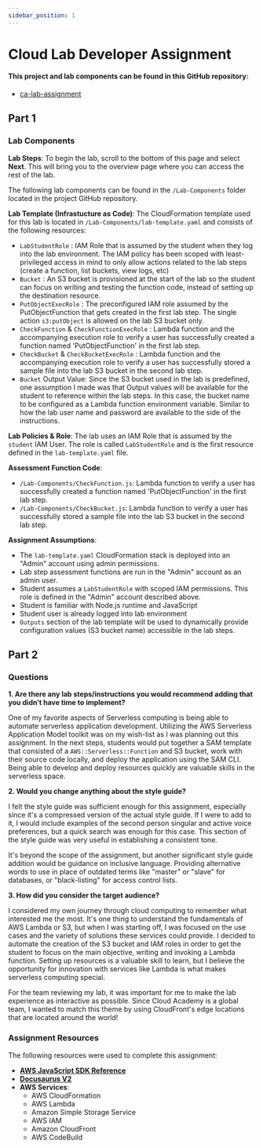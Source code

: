 ```yaml
---
sidebar_position: 1
---
```


# Cloud Lab Developer Assignment

#### This project and lab components can be found in this GitHub repository:
  - <a href="https://github.com/JMFritz/ca-lab-assignment" target="_blank">ca-lab-assignment</a>

## Part 1

### Lab Components

**Lab Steps**: To begin the lab, scroll to the bottom of this page and select **Next**. This will bring you to the overview page where you can access the rest of the lab.

The following lab components can be found in the `/Lab-Components` folder located in the project GitHub repository.

**Lab Template (Infrastucture as Code)**: The CloudFormation template used for this lab is located in `/Lab-Components/lab-template.yaml` and consists of the following resources:

- `LabStudentRole` : IAM Role that is assumed by the student when they log into the lab environment. The IAM policy has been scoped with least-privileged access in mind to only allow actions related to the lab steps (create a function, list buckets, view logs, etc)
- `Bucket` : An S3 bucket is provisioned at the start of the lab so the student can focus on writing and testing the function code, instead of setting up the destination resource.
- `PutObjectExecRole` : The preconfigured IAM role assumed by the PutObjectFunction that gets created in the first lab step. The single action `s3:putObject` is allowed on the lab S3 bucket only.
- `CheckFunction` & `CheckFunctionExecRole` : Lambda function and the accompanying execution role to verify a user has successfully created a function named 'PutObjectFunction' in the first lab step.
- `CheckBucket` & `CheckBucketExecRole` : Lambda function and the accompanying execution role to verify a user has successfully stored a sample file into the lab S3 bucket in the second lab step.
- `Bucket` Output Value: Since the S3 bucket used in the lab is predefined, one assumption I made was that Output values will be available for the student to reference within the lab steps. In this case, the bucket name to be configured as a Lambda function environment variable. Similar to how the lab user name and password are available to the side of the instructions.

**Lab Policies & Role**: The lab uses an IAM Role that is assumed by the `student` IAM User. The role is called `LabStudentRole` and is the first resource defined in the `lab-template.yaml` file.

**Assessment Function Code**: 
- `/Lab-Components/CheckFunction.js`: Lambda function to verify a user has successfully created a function named 'PutObjectFunction' in the first lab step.
- `/Lab-Components/CheckBucket.js`: Lambda function to verify a user has successfully stored a sample file into the lab S3 bucket in the second lab step.

**Assignment Assumptions**:
- The `lab-template.yaml` CloudFormation stack is deployed into an "Admin" account using admin permissions.
- Lab step assessment functions are run in the "Admin" account as an admin user.
- Student assumes a `LabStudentRole` with scoped IAM permissions. This role is defined in the "Admin" account described above.
- Student is familiar with Node.js runtime and JavaScript
- Student user is already logged into lab environment
- `Outputs` section of the lab template will be used to dynamically provide configuration values (S3 bucket name) accessible in the lab steps.


## Part 2

### Questions

**1. Are there any lab steps/instructions you would recommend adding that you didn’t have time to implement?**

One of my favorite aspects of Serverless computing is being able to automate serverless application development. Utilizing the AWS Serverless Application Model toolkit was on my wish-list as I was planning out this assignment. In the next steps, students would put together a SAM template that consisted of a `AWS::Serverless::Function` and S3 bucket, work with their source code locally, and deploy the application using the SAM CLI. Being able to develop and deploy resources quickly are valuable skills in the serverless space.
   
**2. Would you change anything about the style guide?**

I felt the style guide was sufficient enough for this assignment, especially since it's a compressed version of the actual style guide. If I were to add to it, I would include examples of the second person singular and active voice preferences, but a quick search was enough for this case. This section of the style guide was very useful in establishing a consistent tone.

It's beyond the scope of the assignment, but another significant style guide addition would be guidance on inclusive language. Providing alternative words to use in place of outdated terms like "master" or "slave" for databases, or "black-listing" for access control lists. 
   
**3. How did you consider the target audience?**

I considered my own journey through cloud computing to remember what interested me the most. It's one thing to understand the fundamentals of AWS Lambda or S3, but when I was starting off, I was focused on the use cases and the variety of solutions these services could provide. I decided to automate the creation of the S3 bucket and IAM roles in order to get the student to focus on the main objective, writing and invoking a Lambda function. Setting up resources is a valuable skill to learn, but I believe the opportunity for innovation with services like Lambda is what makes serverless computing special.

For the team reviewing my lab, it was important for me to make the lab experience as interactive as possible. Since Cloud Academy is a global team, I wanted to match this theme by using CloudFront's edge locations that are located around the world!

### Assignment Resources

The following resources were used to complete this assignment:

- **<a href="https://docs.aws.amazon.com/AWSJavaScriptSDK/latest/AWS.html" target="_blank">AWS JavaScript SDK Reference</a>**
- **<a href="https://docusaurus.io/" target="_blank">Docusaurus V2</a>**
- **AWS Services**:
  - AWS CloudFormation
  - AWS Lambda
  - Amazon Simple Storage Service
  - AWS IAM
  - Amazon CloudFront
  - AWS CodeBuild